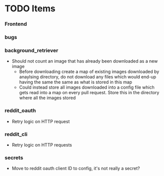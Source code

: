 # TODO Items

### Frontend

### bugs

### background_retriever
- Should not count an image that has already been downloaded as a new image 
  - Before downloading create a map of existing images downloaded by anaylsing directory, do not download
    any files which would end-up having the same the same as what is stored in this map
  - Could instead store all images downloaded into a config file which gets read into a map on every pull request. Store
    this in the directory where all the images stored

### reddit_oauth
- Retry logic on HTTP request

### reddit_cli
- Retry logic on HTTP requests

### secrets
- Move to reddit oauth client ID to config, it's not really a secret?